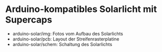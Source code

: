 # Arduino-kompatibles Solarlicht mit Supercaps

* arduino-solar/img:
  Fotos vom Aufbau des Solarlichts
* arduino-solar/pcb:
  Layout der Streifenrasterplatine
* arduino-solar/schem:
  Schaltung des Solarlichts
  
